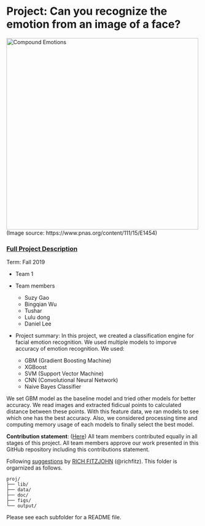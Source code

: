 # Project: Can you recognize the emotion from an image of a face? 
<img src="figs/CE.jpg" alt="Compound Emotions" width="500"/>
(Image source: https://www.pnas.org/content/111/15/E1454)

### [Full Project Description](doc/project3_desc.md)

Term: Fall 2019

+ Team 1
+ Team members
	+ Suzy Gao
	+ Bingqian Wu
	+ Tushar
	+ Lulu dong
	+ Daniel Lee

+ Project summary: In this project, we created a classification engine for facial emotion recognition. We used multiple models to imporve accuracy of emotion recognition. We used:
	+ GBM (Gradient Boosting Machine)
	+ XGBoost
	+ SVM (Support Vector Machine)
	+ CNN (Convolutional Neural Network)
	+ Naive Bayes Classifier
	
We set GBM model as the baseline model and tried other models for better accuracy. We read images and extracted fidicual points to calculated distance between these points. With this feature data, we ran models to see which one has the best accuracy. Also, we considered processing time and computing memory usage of each models to finally select the best model.
	
**Contribution statement**: ([Here](doc/a_note_on_contributions.md)) All team members contributed equally in all stages of this project. All team members approve our work presented in this GitHub repository including this contributions statement. 

Following [suggestions](http://nicercode.github.io/blog/2013-04-05-projects/) by [RICH FITZJOHN](http://nicercode.github.io/about/#Team) (@richfitz). This folder is orgarnized as follows.

```
proj/
├── lib/
├── data/
├── doc/
├── figs/
└── output/
```

Please see each subfolder for a README file.
